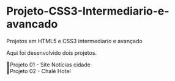 # Projeto-CSS3-Intermediario-e-avancado
Projetos em HTML5 e CSS3 intermediario e avançado


Aqui foi desenvolvido dois projetos.


🚀Projeto 01 - Site Notícias cidade<br>
🚀Projeto 02 - Chalé Hotel<br>



